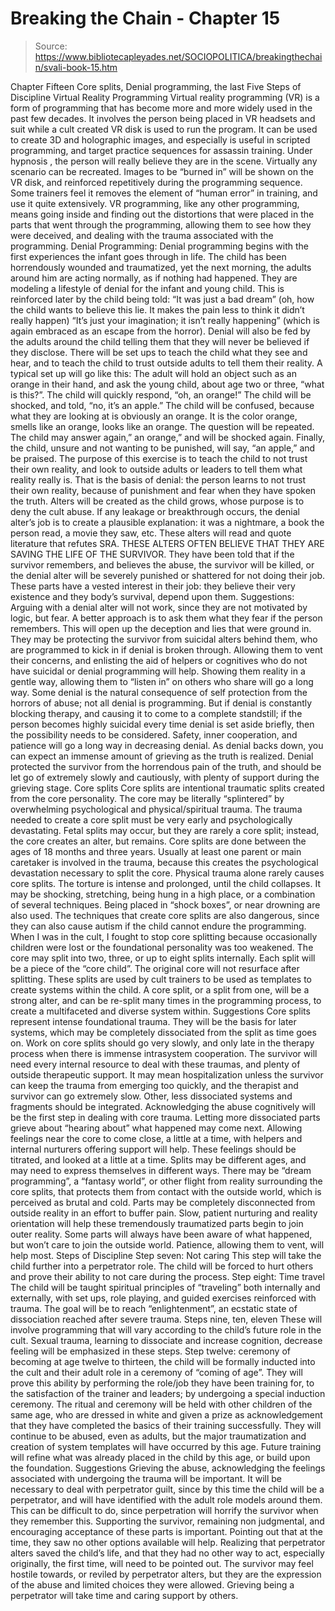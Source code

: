 # Breaking the Chain - Chapter 15

> Source: https://www.bibliotecapleyades.net/SOCIOPOLITICA/breakingthechain/svali-book-15.htm

Chapter Fifteen
Core splits, Denial programming, the last
Five Steps of Discipline Virtual Reality Programming
Virtual reality programming (VR) is a form of programming that
has become more and more widely used in the past few decades. It involves
the person being placed in VR headsets and suit while a cult created
VR disk is used to run the program. It can be used to create 3D and
holographic images, and especially is useful in scripted programming,
and target practice sequences for assassin training. Under hypnosis
, the person will really believe they are in the scene.
Virtually any scenario can be recreated. Images to be “burned
in” will be shown on the VR disk, and reinforced repetitively
during the programming sequence. Some trainers feel it removes the element
of “human error” in training, and use it quite extensively.
VR programming, like any other programming, means going inside and finding
out the distortions that were placed in the parts that went through
the programming, allowing them to see how they were deceived, and dealing
with the trauma associated with the programming.
Denial Programming:
Denial programming begins with the first experiences the infant goes
through in life. The child has been horrendously wounded and traumatized,
yet the next morning, the adults around him are acting normally, as
if nothing had happened. They are modeling a lifestyle of denial for
the infant and young child. This is reinforced later by the child being
told:
“It was just a bad dream” (oh, how the child wants to believe
this lie. It makes the pain less to think it didn’t really happen)
“It’s just your imagination; it isn’t really happening”
(which is again embraced as an escape from the horror). Denial will
also be fed by the adults around the child telling them that they will
never be believed if they disclose. There will be set ups to teach the
child what they see and hear, and to teach the child to trust outside
adults to tell them their reality.
A typical set up will go like this:
The adult will hold an object such as an orange in their hand, and
ask the young child, about age two or three, “what is this?”.
The child will quickly respond, “oh, an orange!” The child
will be shocked, and told, “no, it’s an apple.”
The child will be confused, because what they are looking at is obviously
an orange. It is the color orange, smells like an orange, looks like
an orange. The question will be repeated. The child may answer again,”
an orange,” and will be shocked again. Finally, the child, unsure
and not wanting to be punished, will say, “an apple,”
and be praised.
The purpose of this exercise is to teach the child to not trust their
own reality, and look to outside adults or leaders to tell them what
reality really is.
That is the basis of denial: the person learns to not trust their own
reality, because of punishment and fear when they have spoken the truth.
Alters will be created as the child grows, whose purpose is to deny
the cult abuse. If any leakage or breakthrough occurs, the denial alter’s
job is to create a plausible explanation: it was a nightmare, a book
the person read, a movie they saw, etc. These alters will read and quote
literature that refutes SRA. THESE ALTERS OFTEN BELIEVE THAT THEY ARE
SAVING THE LIFE OF THE SURVIVOR. They have been told that if the survivor
remembers, and believes the abuse, the survivor will be killed, or the
denial alter will be severely punished or shattered for not doing their
job. These parts have a vested interest in their job: they believe their
very existence and they body’s survival, depend upon them.
Suggestions:
Arguing with a denial alter will not work, since they are not motivated
by logic, but fear. A better approach is to ask them what they fear
if the person remembers. This will open up the deception and lies that
were ground in. They may be protecting the survivor from suicidal alters
behind them, who are programmed to kick in if denial is broken through.
Allowing them to vent their concerns, and enlisting the aid of helpers
or cognitives who do not have suicidal or denial programming will help.
Showing them reality in a gentle way, allowing them to “listen
in” on others who share will go a long way.
Some denial is the natural consequence of self protection from the
horrors of abuse; not all denial is programming. But if denial is constantly
blocking therapy, and causing it to come to a complete standstill; if
the person becomes highly suicidal every time denial is set aside briefly,
then the possibility needs to be considered. Safety, inner cooperation,
and patience will go a long way in decreasing denial. As denial backs
down, you can expect an immense amount of grieving as the truth is realized.
Denial protected the survivor from the horrendous pain of the truth,
and should be let go of extremely slowly and cautiously, with plenty
of support during the grieving stage.
Core splits
Core splits are intentional traumatic splits created from the core
personality.
The core may be literally “splintered” by overwhelming
psychological and physical/spiritual trauma. The trauma needed to create
a core split must be very early and psychologically devastating. Fetal
splits may occur, but they are rarely a core split; instead, the core
creates an alter, but remains.
Core splits are done between the ages of 18 months and three years.
Usually at least one parent or main caretaker is involved in the trauma,
because this creates the psychological devastation necessary to split
the core. Physical trauma alone rarely causes core splits. The torture
is intense and prolonged, until the child collapses. It may be shocking,
stretching, being hung in a high place, or a combination of several
techniques. Being placed in “shock boxes”, or near drowning
are also used.
The techniques that create core splits are also dangerous, since they
can also cause autism if the child cannot endure the programming. When
I was in the cult, I fought to stop core splitting because occasionally
children were lost or the foundational personality was too weakened.
The core may split into two, three, or up to eight splits internally.
Each split will be a piece of the “core child”. The original
core will not resurface after splitting. These splits are used by cult
trainers to be used as templates to create systems within the child.
A core split, or a split from one, will be a strong alter, and can be
re-split many times in the programming process, to create a multifaceted
and diverse system within.
Suggestions
Core splits represent intense foundational trauma. They will be the
basis for later systems, which may be completely dissociated from the
split as time goes on. Work on core splits should go very slowly, and
only late in the therapy process when there is immense intrasystem cooperation.
The survivor will need every internal resource to deal with these traumas,
and plenty of outside therapeutic support.
It may mean hospitalization unless the survivor can keep the trauma
from emerging too quickly, and the therapist and survivor can go extremely
slow.
Other, less dissociated systems and fragments should be integrated.
Acknowledging the abuse cognitively will be the first step in dealing
with core trauma. Letting more dissociated parts grieve about “hearing
about” what happened may come next. Allowing feelings near the
core to come close, a little at a time, with helpers and internal nurturers
offering support will help.
These feelings should be titrated, and looked at a little at a time.
Splits may be different ages, and may need to express themselves in
different ways.
There may be “dream programming”, a “fantasy world”,
or other flight from reality surrounding the core splits, that protects
them from contact with the outside world, which is perceived as brutal
and cold. Parts may be completely disconnected from outside reality
in an effort to buffer pain.
Slow, patient nurturing and reality orientation will help these tremendously
traumatized parts begin to join outer reality. Some parts will always
have been aware of what happened, but won’t care to join the outside
world.
Patience, allowing them to vent, will help most.
Steps of Discipline
Step seven: Not caring
This step will take the child further into a perpetrator role. The
child will be forced to hurt others and prove their ability to not care
during the process.
Step eight: Time travel
The child will be taught spiritual principles of “traveling”
both internally and externally, with set ups, role playing, and guided
exercises reinforced with trauma. The goal will be to reach “enlightenment”,
an ecstatic state of dissociation reached after severe trauma.
Steps nine, ten, eleven
These will involve programming that will vary according to the child’s
future role in the cult. Sexual trauma, learning to dissociate and increase
cognition, decrease feeling will be emphasized in these steps.
Step twelve: ceremony of becoming at age twelve to thirteen, the child
will be formally inducted into the cult and their adult role in a ceremony
of “coming of age”. They will prove this ability by performing
the role/job they have been training for, to the satisfaction of the
trainer and leaders; by undergoing a special induction ceremony. The
ritual and ceremony will be held with other children of the same age,
who are dressed in white and given a prize as acknowledgement that they
have completed the basics of their training successfully.
They will continue to be abused, even as adults, but the major traumatization
and creation of system templates will have occurred by this age. Future
training will refine what was already placed in the child by this age,
or build upon the foundation.
Suggestions
Grieving the abuse, acknowledging the feelings associated with undergoing
the trauma will be important. It will be necessary to deal with perpetrator
guilt, since by this time the child will be a perpetrator, and will
have identified with the adult role models around them. This can be
difficult to do, since perpetration will horrify the survivor when they
remember this. Supporting the survivor, remaining non judgmental, and
encouraging acceptance of these parts is important. Pointing out that
at the time, they saw no other options available will help. Realizing
that perpetrator alters saved the child’s life, and that they
had no other way to act, especially originally, the first time, will
need to be pointed out. The survivor may feel hostile towards, or reviled
by perpetrator alters, but they are the expression of the abuse and
limited choices they were allowed. Grieving being a perpetrator will
take time and caring support by others.
